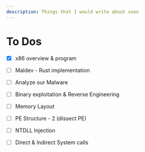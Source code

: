 ```yaml
---
description: Things that I would write about soon
---
```


# To Dos

* [x] x86 overview & program
* [ ] Maldev - Rust implementation
* [ ] Analyze our Malware
* [ ] Binary exploitation & Reverse Engineering
* [ ] Memory Layout
* [ ] PE Structure - 2 (dissect PE)
* [ ] NTDLL Injection
* [ ] Direct & Indirect System calls

